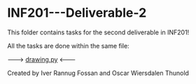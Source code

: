 # INF201---Deliverable-2

This folder contains tasks for the second deliverable in INF201!

All the tasks are done within the same file:

---> [drawing.py](drawing-py) <---


Created by Iver Rannug Fossan and Oscar Wiersdalen Thunold
